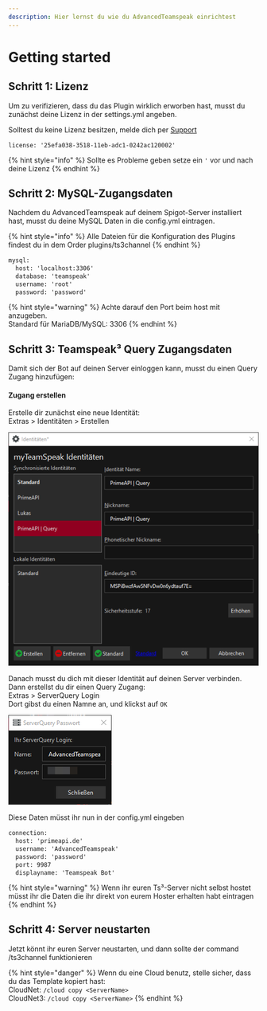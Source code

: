```yaml
---
description: Hier lernst du wie du AdvancedTeamspeak einrichtest
---
```


# Getting started

## Schritt 1: Lizenz

Um zu verifizieren, dass du das Plugin wirklich erworben hast, musst du zunächst deine Lizenz in der settings.yml angeben.

Solltest du keine Lizenz besitzen, melde dich per [Support](../support.md)

```text
license: '25efa038-3518-11eb-adc1-0242ac120002'
```

{% hint style="info" %}
Sollte es Probleme geben setze ein `'` vor und nach deine Lizenz
{% endhint %}

## Schritt 2: MySQL-Zugangsdaten

Nachdem du AdvancedTeamspeak auf deinem Spigot-Server installiert hast, musst du deine MySQL Daten in die config.yml eintragen.

{% hint style="info" %}
Alle Dateien für die Konfiguration des Plugins findest du in dem Order plugins/ts3channel
{% endhint %}

```text
mysql:
  host: 'localhost:3306'
  database: 'teamspeak'
  username: 'root'
  password: 'password'
```

{% hint style="warning" %}
Achte darauf den Port beim host mit anzugeben.  
Standard für MariaDB/MySQL: 3306
{% endhint %}

## Schritt 3: Teamspeak³ Query Zugangsdaten

Damit sich der Bot auf deinen Server einloggen kann, musst du einen Query Zugang hinzufügen:

#### Zugang erstellen

Erstelle dir zunächst eine neue Identität:  
Extras &gt; Identitäten &gt; Erstellen  
  

![Fenster zum erstellen einer neuen Indentit&#xE4;t](../.gitbook/assets/h6f5vkv.png)

Danach musst du dich mit dieser Identität auf deinen Server verbinden.  
Dann erstellst du dir einen Query Zugang:  
Extras &gt; ServerQuery Login  
Dort gibst du einen Namne an, und klickst auf `OK`  
  

![Fenster mit den Zugangsdaten](../.gitbook/assets/r2lnkvp.png)

Diese Daten müsst ihr nun in der config.yml eingeben

```text
connection:
  host: 'primeapi.de'
  username: 'AdvancedTeamspeak'
  password: 'password'
  port: 9987
  displayname: 'Teamspeak Bot'
```

{% hint style="warning" %}
Wenn ihr euren Ts³-Server nicht selbst hostet müsst ihr die Daten die ihr direkt von eurem Hoster erhalten habt eintragen
{% endhint %}

## Schritt 4: Server neustarten

Jetzt könnt ihr euren Server neustarten, und dann sollte der command /ts3channel funktionieren

{% hint style="danger" %}
Wenn du eine Cloud benutz, stelle sicher, dass du das Template kopiert hast:  
CloudNet: `/cloud copy <ServerName>`  
CloudNet3: `/cloud copy <ServerName>`
{% endhint %}

